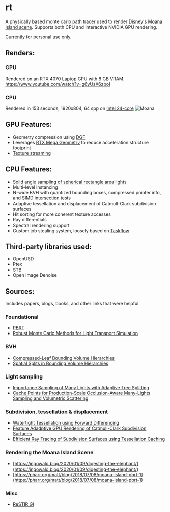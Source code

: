 # rt

A physically based monte carlo path tracer used to render [Disney's Moana Island scene](https://disneyanimation.com/resources/moana-island-scene/).
Supports both CPU and interactive NVIDIA GPU rendering.

Currently for personal use only.

## Renders: 
### GPU
Rendered on an RTX 4070 Laptop GPU with 8 GB VRAM. https://www.youtube.com/watch?v=g6yUsX6zboI
### CPU
Rendered in 153 seconds, 1920x804, 64 spp on [Intel 24-core](https://www.lenovo.com/us/en/p/laptops/legion-laptops/legion-5-series/legion-pro-5i-gen-9-16-inch-intel/83df00apus)
![Moana](images/image.bmp)

## GPU Features: 
- Geometry compression using [DGF](https://gpuopen.com/download/DGF.pdf)
- Leverages [RTX Mega Geometry](https://developer.nvidia.com/blog/nvidia-rtx-mega-geometry-now-available-with-new-vulkan-samples/) to reduce acceleration structure footprint
- [Texture streaming](https://www.yiningkarlli.com/projects/gpuptex/siggraph2025_gpuptex.pdf)

## CPU Features: 
- [Solid angle sampling of spherical rectangle area lights](https://blogs.autodesk.com/media-and-entertainment/wp-content/uploads/sites/162/egsr2013_spherical_rectangle.pdf)
- Multi-level instancing
- N-wide BVH with quantized bounding boxes, compressed pointer info, and SIMD intersection tests
- Adaptive tessellation and displacement of Catmull-Clark subdivision surfaces
- Hit sorting for more coherent texture accesses
- Ray differentials
- Spectral rendering support
- Custom job stealing system, loosely based on [Taskflow](https://github.com/taskflow/taskflow)

## Third-party libraries used: 
- OpenUSD
- Ptex
- STB
- Open Image Denoise

## Sources: 
Includes papers, blogs, books, and other links that were helpful.
### Foundational
- [PBRT](https://pbr-book.org/4ed/contents)
- [Robust Monte Carlo Methods for Light Transport Simulation](https://graphics.stanford.edu/papers/veach_thesis/thesis.pdf)

### BVH
- [Compressed-Leaf Bounding Volume Hierarchies](https://www.embree.org/papers/2018-HPG-compressedleafbvh.pdf)
- [Spatial Splits in Bounding Volume Hierarchies](https://www.nvidia.in/docs/IO/77714/sbvh.pdf)


### Light sampling 
- [Importance Sampling of Many Lights with Adaptive Tree Splitting](https://fpsunflower.github.io/ckulla/data/many-lights-hpg2018.pdf)
- [Cache Points for Production-Scale Occlusion-Aware Many-Lights Sampling and Volumetric Scattering](https://www.yiningkarlli.com/projects/cachepoints/cachepoints.pdf)

### Subdivision, tessellation & displacement
- [Watertight Tessellation using Forward Differencing](https://www.cs.cmu.edu/afs/cs/academic/class/15869-f11/www/readings/moreton01_tessellation.pdf)
- [Feature Adadptive GPU Rendering of Catmull-Clark Subdivision Surfaces](https://niessnerlab.org/papers/2012/3feature/niessner2012feature.pdf)
- [Efficient Ray Tracing of Subdivision Surfaces using Tessellation Caching](https://niessnerlab.org/papers/2015/7raytracing/benthin2015efficient.pdf)

### Rendering the Moana Island Scene 
- [https://ingowald.blog/2020/01/09/digesting-the-elephant/](https://ingowald.blog/2020/01/09/digesting-the-elephant/)
- [https://pharr.org/matt/blog/2018/07/08/moana-island-pbrt-1](https://pharr.org/matt/blog/2018/07/08/moana-island-pbrt-1)

### Misc
- [ReSTIR GI](https://research.nvidia.com/publication/2021-06_restir-gi-path-resampling-real-time-path-tracing)

